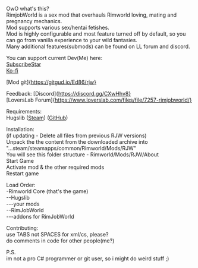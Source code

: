 OwO what's this?  
RimjobWorld is a sex mod that overhauls Rimworld loving, mating and pregnancy mechanics.  
Mod supports various sex/hentai fetishes.  
Mod is highly configurable and most feature turned off by default, so you can go from vanilla experience to your wild fantasies.  
Many additional features(submods) can be found on LL forum and discord.

You can support current Dev(Me) here:  
[SubscribeStar](https://subscribestar.adult/Ed86)  
[Ko-fi](https://ko-fi.com/caffeinated_ed)


[Mod git]{https://gitgud.io/Ed86/rjw}


Feedback:
[Discord]{https://discord.gg/CXwHhv8}  
[LoversLab Forum]{https://www.loverslab.com/files/file/7257-rimjobworld/}  

Requirements:  
Hugslib ([Steam](https://steamcommunity.com/sharedfiles/filedetails/?id=818773962)) ([GitHub](https://github.com/UnlimitedHugs/RimworldHugsLib))

Installation:  
(if updating - Delete all files from previous RJW versions)  
Unpack the the content from the downloaded archive into "...steam/steamapps/common/Rimworld/Mods/RJW"  
You will see this folder structure - Rimworld/Mods/RJW/About  
Start Game  
Activate mod & the other required mods  
Restart game  

Load Order:  
-Rimworld Core (that's the game)  
--Hugslib  
---your mods  
--RimJobWorld  
---addons for RimJobWorld  

Contributing:  
use TABS not SPACES for xml/cs, please?  
do comments in code for other people(me?)  

P.S.  
im not a pro C# programmer or git user, so i might do weird stuff ;)  